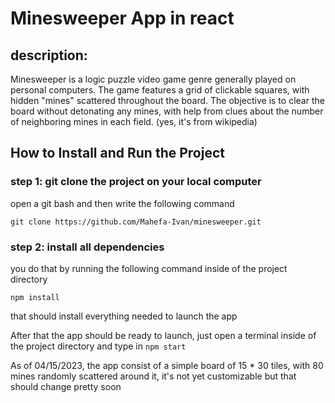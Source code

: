 # Minesweeper App in react
## description:

Minesweeper is a logic puzzle video game genre generally played on personal computers. The game features a grid of clickable squares, with hidden "mines" scattered throughout the board. The objective is to clear the board without detonating any mines, with help from clues about the number of neighboring mines in each field. (yes, it's from wikipedia)

## How to Install and Run the Project

### step 1: git clone the project on your local computer
open a git bash and then write the following command
```
git clone https://github.com/Mahefa-Ivan/minesweeper.git
```

### step 2: install all dependencies
you do that by running the following command inside of the project directory
```
npm install
```
that should install everything needed to launch the app

After that the app should be ready to launch, just open a terminal inside of the project directory and type in ```npm start```

As of 04/15/2023, the app consist of a simple board of 15 * 30 tiles, with 80 mines randomly scattered around it, it's not yet customizable but that should change pretty soon 
